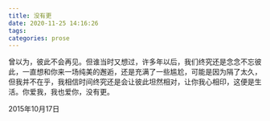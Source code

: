 ```yaml
---
title: 没有更
date: 2020-11-25 14:16:26
tags:
categories: prose
---
```

曾以为，彼此不会再见。<!--more-->但谁当时又想过，许多年以后，我们终究还是念念不忘彼此，一直想和你来一场纯美的邂逅，还是充满了一些尴尬，可能是因为隔了太久，但我并不在乎，我相信时间终究还是会让彼此坦然相对，让你我心相印，这便是生活。你爱我，我也爱你，没有更。

2015年10月17日
